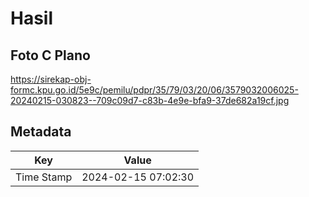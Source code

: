 # Hasil

## Foto C Plano

https://sirekap-obj-formc.kpu.go.id/5e9c/pemilu/pdpr/35/79/03/20/06/3579032006025-20240215-030823--709c09d7-c83b-4e9e-bfa9-37de682a19cf.jpg


## Metadata

| Key        | Value               |
| ---------- | ------------------- |
| Time Stamp | 2024-02-15 07:02:30 |



